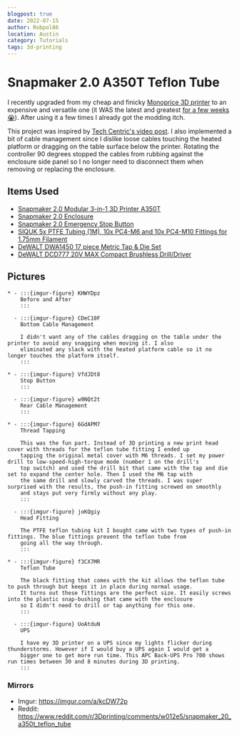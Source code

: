 ```yaml
---
blogpost: true
date: 2022-07-15
author: Robpol86
location: Austin
category: Tutorials
tags: 3d-printing
---
```


# Snapmaker 2.0 A350T Teflon Tube

I recently upgraded from my cheap and finicky [Monoprice 3D printer](../../3d_printer_mpms2.md) to an expensive and versatile
one (it WAS the latest and greatest [for a few weeks 😭](https://snapmaker.com/snapmaker-artisan)). After using it a few
times I already got the modding itch.

This project was inspired by [Tech Centric's video post](https://www.youtube.com/watch?v=-lo55eJFlio). I also implemented a
bit of cable management since I dislike loose cables touching the heated platform or dragging on the table surface below the
printer. Rotating the controller 90 degrees stopped the cables from rubbing against the enclosure side panel so I no longer
need to disconnect them when removing or replacing the enclosure.

## Items Used

* [Snapmaker 2.0 Modular 3-in-1 3D Printer A350T](https://snapmaker.com/snapmaker-2)
* [Snapmaker 2.0 Enclosure](https://snapmaker.com/snapmaker-2-enclosure-air-purifier#enclosure)
* [Snapmaker 2.0 Emergency Stop Button](https://us.snapmaker.com/products/snapmaker-2-0-emergency-stop-button)
* [SIQUK 5x PTFE Tubing (1M), 10x PC4-M6 and 10x PC4-M10 Fittings for 1.75mm Filament](https://www.amazon.com/gp/product/B07PV8754Z/)
* [DeWALT DWA1450 17 piece Metric Tap & Die Set](https://www.amazon.com/DEWALT-DWA1450-METRIC-TAP-DIE/dp/B00LP4C648)
* [DeWALT DCD777 20V MAX Compact Brushless Drill/Driver](https://www.dewalt.com/product/dcd777c2/20v-max-brushless-cordless-compact-drilldriver-kit)

## Pictures

```{list-table}
* - :::{imgur-figure} KHWYDpz
    Before and After
    :::

  - :::{imgur-figure} CDeC10F
    Bottom Cable Management

    I didn't want any of the cables dragging on the table under the printer to avoid any snagging when moving it. I also
    eliminated any slack with the heated platform cable so it no longer touches the platform itself.
    :::

* - :::{imgur-figure} VfdJDt8
    Stop Button
    :::

  - :::{imgur-figure} w9NQt2t
    Rear Cable Management
    :::

* - :::{imgur-figure} 6GdAPM7
    Thread Tapping

    This was the fun part. Instead of 3D printing a new print head cover with threads for the teflon tube fitting I ended up
    tapping the original metal cover with M6 threads. I set my power drill to low-speed-high-torque mode (number 1 on the drill's
    top switch) and used the drill bit that came with the tap and die set to expand the center hole. Then I used the M6 tap with
    the same drill and slowly carved the threads. I was super surprised with the results, the push-in fitting screwed on smoothly
    and stays put very firmly without any play.
    :::

  - :::{imgur-figure} joKQgiy
    Head Fitting

    The PTFE teflon tubing kit I bought came with two types of push-in fittings. The blue fittings prevent the teflon tube from
    going all the way through.
    :::

* - :::{imgur-figure} f3CX7MR
    Teflon Tube

    The black fitting that comes with the kit allows the teflon tube to push through but keeps it in place during normal usage.
    It turns out these fittings are the perfect size. It easily screws into the plastic snap-bushing that came with the enclosure
    so I didn't need to drill or tap anything for this one.
    :::

  - :::{imgur-figure} UoAtduN
    UPS

    I have my 3D printer on a UPS since my lights flicker during thunderstorms. However if I would buy a UPS again I would get a
    bigger one to get more run time. This APC Back-UPS Pro 700 shows run times between 30 and 8 minutes during 3D printing.
    :::
```

### Mirrors

* Imgur: https://imgur.com/a/kcDW72p
* Reddit: https://www.reddit.com/r/3Dprinting/comments/w012e5/snapmaker_20_a350t_teflon_tube
